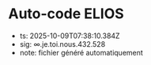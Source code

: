 # Auto-code ELIOS
- ts: 2025-10-09T07:38:10.384Z
- sig: ∞.je.toi.nous.432.528
- note: fichier généré automatiquement